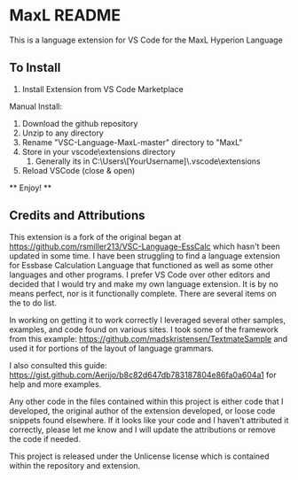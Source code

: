 # MaxL README

This is a language extension for VS Code for the MaxL Hyperion Language

## To Install
1. Install Extension from VS Code Marketplace


Manual Install:

1. Download the github repository
2. Unzip to any directory
3. Rename "VSC-Language-MaxL-master" directory to "MaxL"
4. Store in your vscode\extensions directory
   1. Generally its in C:\\Users\\[YourUsername]\\.vscode\\extensions
5. Reload VSCode (close & open)

** Enjoy! ** 


## Credits and Attributions

This extension is a fork of the original began at https://github.com/rsmiller213/VSC-Language-EssCalc which hasn't been updated in some time. I have been struggling to find a language extension for Essbase Calculation Language that functioned as well as some other languages and other programs. I prefer VS Code over other editors and decided that I would try and make my own language extension. It is by no means perfect, nor is it functionally complete. There are several items on the to do list.

In working on getting it to work correctly I leveraged several other samples, examples, and code found on various sites. I took some of the framework from this example: https://github.com/madskristensen/TextmateSample
and used it for portions of the layout of language grammars. 

I also consulted this guide: https://gist.github.com/Aerijo/b8c82d647db783187804e86fa0a604a1 for help and more examples. 

Any other code in the files contained within this project is either code that I developed, the original author of the extension developed, or loose code snippets found elsewhere. If it looks like your code and I haven't attributed it correctly, please let me know and I will update the attributions or remove the code if needed. 

This project is released under the Unlicense license which is contained within the repository and extension.